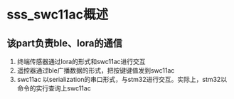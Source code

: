 # sss_swc11ac概述

## 该part负责ble、lora的通信
1. 终端传感器通过lora的形式和swc11ac进行交互
2. 遥控器通过ble广播数据的形式，把按键键值发到swc11ac
3. swc11ac 以serialization的串口形式，与stm32进行交互。实际上，stm32以命令的实行查询上swc11ac



